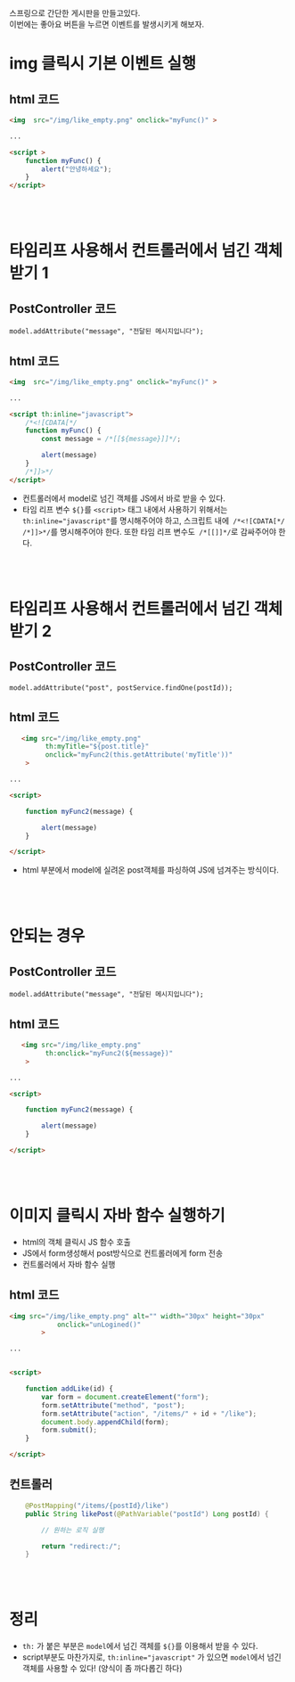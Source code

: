 스프링으로 간단한 게시판을 만들고있다.   
이번에는 좋아요 버튼을 누르면 이벤트를 발생시키게 해보자.

# img 클릭시 기본 이벤트 실행

## html 코드
```html
<img  src="/img/like_empty.png" onclick="myFunc()" >

...

<script >
    function myFunc() {
        alert("안녕하세요");
    }
</script>
```



</br>
</br>

# 타임리프 사용해서 컨트롤러에서 넘긴 객체 받기 1

## PostController 코드

`model.addAttribute("message", "전달된 메시지입니다");`

## html 코드
```html
<img  src="/img/like_empty.png" onclick="myFunc()" >

...

<script th:inline="javascript">
    /*<![CDATA[*/
    function myFunc() {
        const message = /*[[${message}]]*/;

        alert(message)
    }
    /*]]>*/
</script>
```
- 컨트롤러에서 model로 넘긴 객체를 JS에서 바로 받을 수 있다.
- 타임 리프 변수 `${}`를 `<script>` 태그 내에서 사용하기 위해서는 `th:inline="javascript"`를 명시해주어야 하고, 스크립트 내에` /*<![CDATA[*/ /*]]>*/`를 명시해주어야 한다. 또한 타임 리프 변수도` /*[[]]*/`로 감싸주어야 한다.


</br>
</br>

# 타임리프 사용해서 컨트롤러에서 넘긴 객체 받기 2

## PostController 코드

`model.addAttribute("post", postService.findOne(postId));`


## html 코드
```html
   <img src="/img/like_empty.png"
         th:myTitle="${post.title}"
         onclick="myFunc2(this.getAttribute('myTitle'))"
    >

...

<script>

    function myFunc2(message) {

        alert(message)
    }

</script>
```
- html 부분에서 model에 실려온 post객체를 파싱하여 JS에 넘겨주는 방식이다.


</br>
</br>

# 안되는 경우

## PostController 코드

`model.addAttribute("message", "전달된 메시지입니다");`


## html 코드
```html
   <img src="/img/like_empty.png" 
         th:onclick="myFunc2(${message})"
    >

...

<script>

    function myFunc2(message) {

        alert(message)
    }

</script>
```

</br>
</br>

# 이미지 클릭시 자바 함수 실행하기
- html의 객체 클릭시 JS 함수 호출
- JS에서 form생성해서 post방식으로 컨트롤러에게 form 전송
- 컨트롤러에서 자바 함수 실행

## html 코드
```html
<img src="/img/like_empty.png" alt="" width="30px" height="30px"
            onclick="unLogined()"
        >

...


<script>

    function addLike(id) {
        var form = document.createElement("form");
        form.setAttribute("method", "post");
        form.setAttribute("action", "/items/" + id + "/like");
        document.body.appendChild(form);
        form.submit();
    }

</script>
```

## 컨트롤러

```java
    @PostMapping("/items/{postId}/like")
    public String likePost(@PathVariable("postId") Long postId) {

        // 원하는 로직 실행

        return "redirect:/";
    }
```


</br>
</br>

# 정리

- `th:` 가 붙은 부분은 `model`에서 넘긴 객체를 `${}`를 이용해서 받을 수 있다.
- script부분도 마찬가지로, `th:inline="javascript"` 가 있으면 `model`에서 넘긴 객체를 사용할 수 있다! (양식이 좀 까다롭긴 하다)